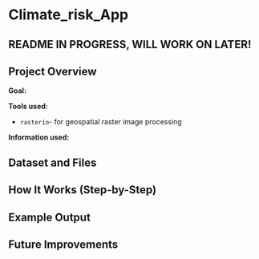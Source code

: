 # Climate_risk_App

## README IN PROGRESS, WILL WORK ON LATER! ##

## Project Overview

**Goal:**

**Tools used:**
- `rasterio`- for geospatial raster image processing

**Information used:**

## Dataset and Files


## How It Works (Step-by-Step)


## Example Output



## Future Improvements